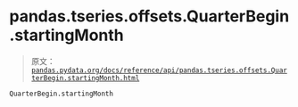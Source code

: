 # pandas.tseries.offsets.QuarterBegin.startingMonth

> 原文：[`pandas.pydata.org/docs/reference/api/pandas.tseries.offsets.QuarterBegin.startingMonth.html`](https://pandas.pydata.org/docs/reference/api/pandas.tseries.offsets.QuarterBegin.startingMonth.html)

```py
QuarterBegin.startingMonth
```
